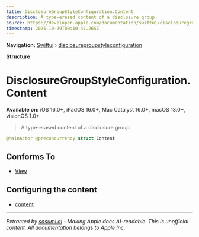 ```yaml
---
title: DisclosureGroupStyleConfiguration.Content
description: A type-erased content of a disclosure group.
source: https://developer.apple.com/documentation/swiftui/disclosuregroupstyleconfiguration/content-swift.struct
timestamp: 2025-10-29T00:10:47.265Z
---
```


**Navigation:** [Swiftui](/documentation/swiftui) › [disclosuregroupstyleconfiguration](/documentation/swiftui/disclosuregroupstyleconfiguration)

**Structure**

# DisclosureGroupStyleConfiguration.Content

**Available on:** iOS 16.0+, iPadOS 16.0+, Mac Catalyst 16.0+, macOS 13.0+, visionOS 1.0+

> A type-erased content of a disclosure group.

```swift
@MainActor @preconcurrency struct Content
```

## Conforms To

- [View](/documentation/swiftui/view)

## Configuring the content

- [content](/documentation/swiftui/disclosuregroupstyleconfiguration/content-swift.property)

---

*Extracted by [sosumi.ai](https://sosumi.ai) - Making Apple docs AI-readable.*
*This is unofficial content. All documentation belongs to Apple Inc.*
